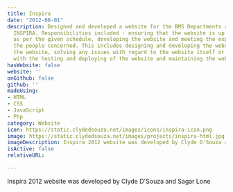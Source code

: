 ```yaml
---
title: Inspira
date: "2012-08-01"
description: Designed and developed a website for the BMS Departments annual festival
  INSPIRA. Responsibilities included - ensuring that the website is up and running
  as per the given schedule, developing the website and meeting the expectations of
  the people concerned. This includes designing and developing the website, deploying
  the website, solving any issues with regard to the website itself or any issues
  with the hosting and deploying of the website and maintaining the website
hasWebsite: false
website: ''
onGithub: false
github: ''
madeUsing:
- HTML
- CSS
- JavaScript
- Php
category: Website
icon: https://static.clydedsouza.net/images/icons/inspira-icon.png
image: https://static.clydedsouza.net/images/projects/inspira-html.jpg
imageDescription: Inspira 2012 website was developed by Clyde D'Souza and Sagar Lone
isActive: false
relativeURL: 

---
```


Inspira 2012 website was developed by Clyde D'Souza and Sagar Lone


